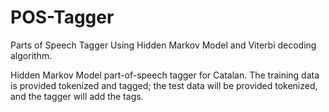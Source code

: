 # POS-Tagger
Parts of Speech Tagger Using Hidden Markov Model and Viterbi decoding algorithm.

Hidden Markov Model part-of-speech tagger for Catalan. The training data is provided tokenized and tagged; the test data will be provided tokenized, and the tagger will add the tags.

